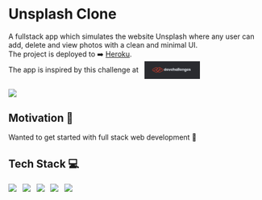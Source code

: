 # Unsplash Clone

A fullstack app which simulates the website Unsplash where any user can add, delete and view photos with a clean and minimal UI. <br/>
The project is deployed to ➡️ <a href="https://unsplash-clone-webapp.herokuapp.com/" align="center">Heroku</a>. <br />
The app is inspired by this challenge at &nbsp; <a href="https://devchallenges.io/challenges/rYyhwJAxMfES5jNQ9YsP" align="center"><img align="center" width="110px" src="https://github.com/zathio/dev-challenges/raw/master/logo-dev-challenges.png"/></a> 
<br/>
<br/>
<img align="center" src="https://media.giphy.com/media/Mu4uxc9oNActCeekUN/giphy.gif"/>
## Motivation :rocket:
Wanted to get started with full stack web development :rainbow:

## Tech Stack 💻
<p align="left">
  <img / width="30px" src="https://upload.wikimedia.org/wikipedia/commons/3/33/Figma-logo.svg" align="center">
  &nbsp
  <img width="63px" src="https://upload.wikimedia.org/wikipedia/commons/thumb/a/a7/React-icon.svg/1280px-React-icon.svg.png" align="center" />
  &nbsp
  <img width="50px" src="https://camo.githubusercontent.com/438522ac26bb05c47b5a243f914d2dab7c49265b6ee09bbc7df43004f96754f6/68747470733a2f2f6432656970397366336f6f3663322e636c6f756466726f6e742e6e65742f746167732f696d616765732f3030302f3030302f3335392f66756c6c2f657870726573736a736c6f676f2e706e67" align="center" />
  &nbsp
  <img width="60px" src="https://upload.wikimedia.org/wikipedia/commons/thumb/d/d9/Node.js_logo.svg/1280px-Node.js_logo.svg.png" align="center"/>
  &nbsp
  <img width="30px" src="https://seeklogo.com/images/H/heroku-logo-B774A78667-seeklogo.com.png" align="center"/>
</p>

